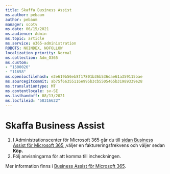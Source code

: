 ```yaml
---
title: Skaffa Business Assist
ms.author: pebaum
author: pebaum
manager: scotv
ms.date: 06/15/2021
ms.audience: Admin
ms.topic: article
ms.service: o365-administration
ROBOTS: NOINDEX, NOFOLLOW
localization_priority: Normal
ms.collection: Adm_O365
ms.custom:
- "1500026"
- "11658"
ms.openlocfilehash: e2e619b56eb8f17801b36b536dae61a359115bae
ms.sourcegitcommit: ab75f66355116e995b3cb5505465b31989339e28
ms.translationtype: MT
ms.contentlocale: sv-SE
ms.lasthandoff: 08/13/2021
ms.locfileid: "58316622"
---
```

# <a name="get-business-assist"></a>Skaffa Business Assist

1. I Administrationscenter för Microsoft 365 går du till [sidan Business Assist för Microsoft 365 ,](https://go.microsoft.com/fwlink/p/?linkid=2158423)väljer en faktureringsfrekvens och väljer sedan **Köp.**
2. Följ anvisningarna för att komma till incheckningen.

Mer information finns i [Business Assist för Microsoft 365](https://docs.microsoft.com/microsoft-365/admin/misc/business-assist).